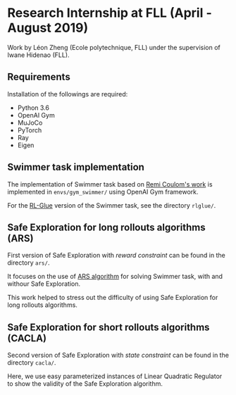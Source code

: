 # Research Internship at FLL (April - August 2019)

Work by Léon Zheng (Ecole polytechnique, FLL) under the supervision of Iwane Hidenao (FLL).

## Requirements

Installation of the followings are required:
- Python 3.6
- OpenAI Gym
- MuJoCo
- PyTorch
- Ray
- Eigen

## Swimmer task implementation

The implementation of Swimmer task based on [Remi Coulom's work](https://www.remi-coulom.fr/Publications/Thesis.pdf) is 
implemented in `envs/gym_swimmer/` using OpenAI Gym framework.

For the [RL-Glue](http://www.jmlr.org/papers/volume10/tanner09a/tanner09a.pdf) version of the Swimmer task, see the directory `rlglue/`.

## Safe Exploration for long rollouts algorithms (ARS)

First version of Safe Exploration with _reward constraint_ can be found in the directory `ars/`.

It focuses on the use of [ARS algorithm](https://arxiv.org/pdf/1803.07055.pdf) for solving Swimmer task, with and withour Safe Exploration.

This work helped to stress out the difficulty of using Safe Exploration for long rollouts algorithms.

## Safe Exploration for short rollouts algorithms (CACLA)

Second version of Safe Exploration with _state constraint_ can be found in the directory `cacla/`.

Here, we use easy parameterized instances of Linear Quadratic Regulator to show the validity of the Safe Exploration algorithm.
